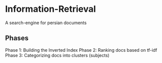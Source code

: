 # Information-Retrieval
A search-engine for persian documents

## Phases
Phase 1: Building the Inverted Index
Phase 2: Ranking docs based on tf-idf
Phase 3: Categorizing docs into clusters (subjects)
